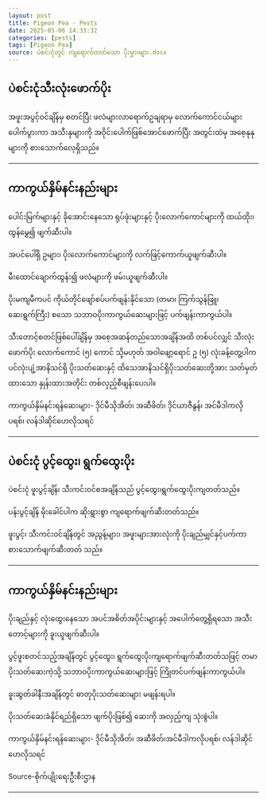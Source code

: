 ```yaml
---
layout: post
title: Pigeon Pea - Pests
date: 2025-05-06 14:33:32 
categories: [pests]
tags: [Pigeon Pea]
source: ပဲစင်းငုံတွင် ကျရောက်တတ်သော ပိုးမွှားများ.docx
---
```


## ပဲစင်းငုံသီးလုံးဖောက်ပိုး

အဖူးအပွင့်ဝင်ချိန်မှ စတင်ပြီး ဖလံများလာရောက်ဥချရာမှ လောက်ကောင်ငယ်များ ပေါက်ပွားကာ အသီးနုများကို အဝိုင်းပေါက်ဖြစ်အောင်ဖောက်ပြီး အတွင်းထဲမှ အစေ့နုနုများကို စားသောက်လေ့ရှိသည်။

---

## ကာကွယ်နှိမ်နင်းနည်းများ

ပေါင်းမြက်များနှင့် ခိုအောင်းနေသော ရုပ်ဖုံးများနှင့် ပိုးလောက်ကောင်များကို ထယ်ထိုး၊ ထွန်မွှေ၍ ဖျက်ဆီးပါ။

အပင်ပေါ်ရှိ ဥများ၊ ပိုးလောက်ကောင်များကို လက်ဖြင့်ကောက်ယူဖျက်ဆီးပါ။

မီးထောင်ချောက်ထွန်း၍ ဖလံများကို ဖမ်းယူဖျက်ဆီးပါ။

ပိုးမကျမီကပင် ကိုယ်တိုင်ဖျော်စပ်ပက်ဖျန်းနိုင်သော (တမာ၊ ကြက်သွန်ဖြူ၊ ဆေးရွက်ကြီး) စသော သဘာဝပိုးကာကွယ်ဆေးများဖြင့် ပက်ဖျန်းကာကွယ်ပါ။

သီးတောင့်စတင်ဖြစ်ပေါ်ချိန်မှ အစေ့အဆန်တည်သောအချိန်အထိ တစ်ပင်လျှင် သီးလုံးဖောက်ပိုး လောက်ကောင် (၅) ကောင် သို့မဟုတ် အဝါဖျော့ရောင် ဥ (၅) လုံးခန့်တွေ့ပါက ပင်လုံးပျံ့အာနိသင်ရှိ ပိုးသတ်ဆေးနှင့် ထိသေအာနိသင်ရှိပိုးသတ်ဆေးတို့အား သတ်မှတ်ထားသော နှုန်းထားအတိုင်း တစ်လှည့်စီဖျန်းပေးပါ။

ကာကွယ်နှိမ်နင်းရန်ဆေးများ- ဒိုင်မီသိုအိတ်၊ အဆီဖိတ်၊ ဒိုင်ယာဇီနွန်၊ အင်မီဒါကလိုပရစ်၊ လန်ဒါဆိုင်ဟေလိုသရင်

---

## ပဲစင်းငုံ ပွင့်ထွေး၊ ရွက်ထွေးပိုး

ပဲစင်းငုံ ဖူးပွင့်ချိန်၊ သီးကင်းဝင်စအချိန်သည် ပွင့်ထွေး၊ရွက်ထွေးပိုးကျတတ်သည်။

ပန်းပွင့်ချိန် မိုးခေါင်ပါက ဆိုးရွားစွာ ကျရောက်ဖျက်ဆီးတတ်သည်။

ဖူးပွင့်၊ သီးကင်းဝင်ချိန်တွင် အညွန့်များ၊ အဖူးများအားလုံးကို ပိုးချည်မျှင်နှင့်ပက်ကာ စားသောက်ဖျက်ဆီးတတ် သည်။

---

## ကာကွယ်နှိမ်နင်းနည်းများ

ပိုးချည်နှင့် လုံးထွေးနေသော အပင်အစိတ်အပိုင်းများနှင့် အပေါက်တွေ့ရှိရသော အသီးတောင့်များကို ခူးယူဖျက်ဆီးပါ။

ပွင့်ဖူးစတင်သည့်အချိန်တွင် ပွင့်ထွေး၊ ရွက်ထွေးပိုးကျရောက်ဖျက်ဆီးတတ်သဖြင့် တမာပိုးသတ်ဆေးကဲ့သို့ သဘာဝပိုးကာကွယ်ဆေးများဖြင့် ကြိုတင်ပက်ဖျန်းကာကွယ်ပါ။

ခူးဆွတ်ခါနီးအချိန်တွင် ဓာတုပိုးသတ်ဆေးများ မဖျန်းရပါ။

ပိုးသတ်ဆေးခံနိုင်ရည်ရှိသော ဖျက်ပိုးဖြစ်၍ ဆေးကို အလှည့်ကျ သုံးစွဲပါ။

ကာကွယ်နှိမ်နင်းရန်ဆေးများ- ဒိုင်မီသိုအိတ်၊ အဆီဖိတ်၊အင်မီဒါကလိုပရစ်၊ လန်ဒါဆိုင်ဟေလိုသရင်

Source-စိုက်ပျိုးရေးဦးစီးဌာန

---
